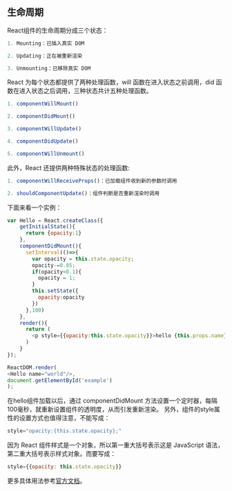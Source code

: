 ## 生命周期

React组件的生命周期分成三个状态：

```javascript
1. Mounting：已插入真实 DOM

2. Updating：正在被重新渲染

3. Unmounting：已移除真实 DOM
```

React 为每个状态都提供了两种处理函数，will 函数在进入状态之前调用，did 函数在进入状态之后调用，三种状态共计五种处理函数。

```javascript
1. componentWillMount()

2. componentDidMount()

3. componentWillUpdate()

4. componentDidUpdate()

5. componentWillUnmount()
```

此外，React 还提供两种特殊状态的处理函数:

```javascript
1. componentWillReceiveProps()：已加载组件收到新的参数时调用

2. shouldComponentUpdate()：组件判断是否重新渲染时调用
```

下面来看一个实例：
```javascript
var Hello = React.createClass({
    getInitialState(){
      return {opacity:1}
    },
    componentDidMount(){
      setInterval(()=>{
        var opacity = this.state.opacity;
        opacity-=0.05;
        if(opacity<0.1){
          opacity = 1;
        }
        this.setState({
          opacity:opacity
        })
      },100)
    },
    render(){
      return (
        <p style={{opacity:this.state.opacity}}>hello {this.props.name}</p>
      )
    }
});

ReactDOM.render(
<Hello name="world"/>,
document.getElementById('example')
);
```
在hello组件加载以后，通过 componentDidMount 方法设置一个定时器，每隔100毫秒，就重新设置组件的透明度，从而引发重新渲染。
另外，组件的style属性的设置方式也值得注意，不能写成：
```javascript
style="opacity:{this.state.opacity};"
```
因为 React 组件样式是一个对象，所以第一重大括号表示这是 JavaScript 语法，第二重大括号表示样式对象。而要写成：
```javascript
style={{opacity: this.state.opacity}}
```

更多具体用法参考[官方文档](https://facebook.github.io/react/docs/react-component.html)。


